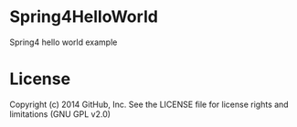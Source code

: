 Spring4HelloWorld
==================
Spring4 hello world example

License
==========
Copyright (c) 2014 GitHub, Inc. See the LICENSE file for license rights and limitations (GNU GPL v2.0)
